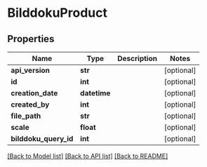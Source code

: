 # BilddokuProduct

## Properties
Name | Type | Description | Notes
------------ | ------------- | ------------- | -------------
**api_version** | **str** |  | [optional] 
**id** | **int** |  | [optional] 
**creation_date** | **datetime** |  | [optional] 
**created_by** | **int** |  | [optional] 
**file_path** | **str** |  | [optional] 
**scale** | **float** |  | [optional] 
**bilddoku_query_id** | **int** |  | [optional] 

[[Back to Model list]](../README.md#documentation-for-models) [[Back to API list]](../README.md#documentation-for-api-endpoints) [[Back to README]](../README.md)

